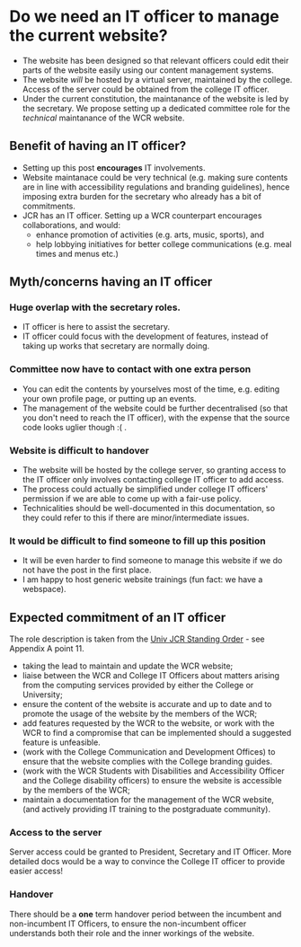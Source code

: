 # Do we need an IT officer to manage the current website?
- The website has been designed so that relevant officers could edit their parts of the website easily using our content management systems.
- The website *will* be hosted by a virtual server, maintained by the college. Access of the server could be obtained from the college IT officer.
- Under the current constitution, the maintanance of the website is led by the secretary. We propose setting up a dedicated committee role for the *technical* maintanance of the WCR website.

## Benefit of having an IT officer?
- Setting up this post **encourages** IT involvements.
- Website maintanace could be very technical (e.g. making sure contents are in line with accessibility regulations and branding guidelines), hence imposing extra burden for the secretary who already has a bit of commitments.
- JCR has an IT officer. Setting up a WCR counterpart encourages collaborations, and would: 
    - enhance promotion of activities (e.g. arts, music, sports), and
    - help lobbying initiatives for better college communications (e.g. meal times and menus etc.)

## Myth/concerns having an IT officer

### Huge overlap with the secretary roles. 
- IT officer is here to assist the secretary. 
- IT officer could focus with the development of features, instead of taking up works that secretary are normally doing.

### Committee now have to contact with one extra person
- You can edit the contents by yourselves most of the time, e.g. editing your own profile page, or putting up an events.
- The management of the website could be further decentralised (so that you don't need to reach the IT officer), with the expense that the source code looks uglier though :( .

### Website is difficult to handover
- The website will be hosted by the college server, so granting access to the IT officer only involves contacting college IT officer to add access. 
- The process could actually be simplified under college IT officers' permission if we are able to come up with a fair-use policy.
- Technicalities should be well-documented in this documentation, so they could refer to this if there are minor/intermediate issues.

### It would be difficult to find someone to fill up this position
- It will be even harder to find someone to manage this website if we do not have the post in the first place.
- I am happy to host generic website trainings (fun fact: we have a webspace).

## Expected commitment of an IT officer
The role description is taken from the [Univ JCR Standing Order](https://www.univjcr.com/_files/ugd/8c6179_61a838da185943f9bedc8752d999e18f.pdf) - see Appendix A point 11.

- taking the lead to maintain and update the WCR website;
- liaise between the WCR and College IT Officers about matters arising from the computing services provided by either the College or University; 
- ensure the content of the website is accurate and up to date and to promote the usage of the website by the members of the WCR;
- add features requested by the WCR to the website, or work with the WCR to find a compromise that can be implemented should a suggested feature is unfeasible.
- (work with the College Communication and Development Offices) to ensure that the website complies with the College branding guides.
- (work with the WCR Students with Disabilities and Accessibility Officer and the College disability officers) to ensure the website is accessible by the members of the WCR;
- maintain a documentation for the management of the WCR website, (and actively providing IT training to the postgraduate community).

### Access to the server
Server access could be granted to President, Secretary and IT Officer. More detailed docs would be a way to convince the College IT officer to provide easier access!

### Handover

There should be a **one** term handover period between the incumbent and non-incumbent IT Officers, to ensure the non-incumbent officer understands both their role and the inner workings of the website.
